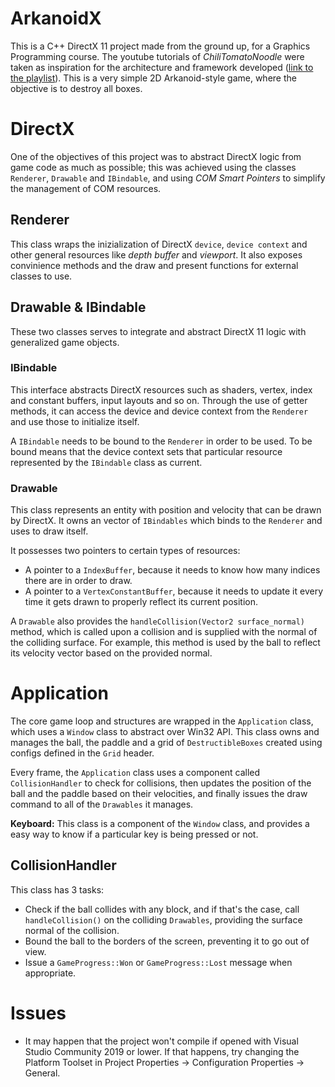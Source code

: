 # ArkanoidX
This is a C++ DirectX 11 project made from the ground up, for a Graphics Programming course.
The youtube tutorials of *ChiliTomatoNoodle* were taken as inspiration for the architecture and framework developed ([link to the playlist](https://www.youtube.com/watch?v=_4FArgOX1I4&list=PLqCJpWy5Fohd3S7ICFXwUomYW0Wv67pDD)).
This is a very simple 2D Arkanoid-style game, where the objective is to destroy all boxes.

# DirectX
One of the objectives of this project was to abstract DirectX logic from game code as much as possible; this was achieved using the classes `Renderer`, `Drawable` and `IBindable`, and using *COM Smart Pointers* to simplify the management of COM resources.

## Renderer
This class wraps the inizialization of DirectX `device`, `device context` and other general resources like *depth buffer* and *viewport*. It also exposes convinience methods and the draw and present functions for external classes to use.

## Drawable & IBindable
These two classes serves to integrate and abstract DirectX 11 logic with generalized game objects.

### IBindable
This interface abstracts DirectX resources such as shaders, vertex, index and constant buffers, input layouts and so on. Through the use of getter methods, it can access the device and device context from the `Renderer` and use those to initialize itself.

A `IBindable` needs to be bound to the `Renderer` in order to be used. To be bound means that the device context sets that particular resource represented by the `IBindable` class as current.

### Drawable
This class represents an entity with position and velocity that can be drawn by DirectX.
It owns an vector of `IBindables` which binds to the `Renderer` and uses to draw itself.

It possesses two pointers to certain types of resources:
 - A pointer to a `IndexBuffer`, because it needs to know how many indices there are in order to draw.
 - A pointer to a  `VertexConstantBuffer`, because it needs to update it every time it gets drawn to properly reflect its current position.

A `Drawable` also provides the `handleCollision(Vector2 surface_normal)` method, which is called upon a collision and is supplied with the normal of the colliding surface. For example, this method is used by the ball to reflect its velocity vector based on the provided normal.

# Application
The core game loop and structures are wrapped in the `Application` class, which uses a `Window` class to abstract over Win32 API.
This class owns and manages the ball, the paddle and a grid of `DestructibleBoxes` created using configs defined in the `Grid` header.

Every frame, the `Application` class uses a component called `CollisionHandler` to check for collisions, then updates the position of the ball and the paddle based on their velocities, and finally issues the draw command to all of the `Drawables` it manages.

**Keyboard:** This class is a component of the `Window` class, and provides a easy way to know if a particular key is being pressed or not.

## CollisionHandler
This class has 3 tasks:
- Check if the ball collides with any block, and if that's the case, call `handleCollision()` on the colliding `Drawables`, providing the surface normal of the collision.
- Bound the ball to the borders of the screen, preventing it to go out of view.
- Issue a `GameProgress::Won` or `GameProgress::Lost` message when appropriate.

# Issues
- It may happen that the project won't compile if opened with Visual Studio Community 2019 or lower. If that happens, try changing the Platform Toolset in Project Properties -> Configuration Properties -> General.

